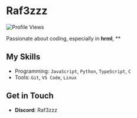 # Raf3zzz
![Profile Views](https://komarev.com/ghpvc/?username=Raffreddat0&color=blue)

Passionate about coding, especially in **hrml**, **

## My Skills
- Programming: `JavaScript`, `Python`, `TypeScript`, `C`
- Tools: `Git`, `VS Code`, `Linux`

## Get in Touch
- **Discord**: Raf3zzz
